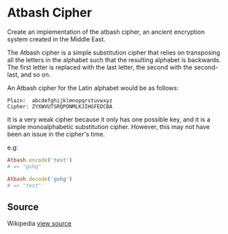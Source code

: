 # Atbash Cipher

Create an implementation of the atbash cipher, an ancient encryption system created in the Middle East.

The Atbash cipher is a simple substitution cipher that relies on transposing all the letters in the alphabet such that the resulting alphabet is backwards. The first letter is replaced with the last letter, the second with the
second-last, and so on.

An Atbash cipher for the Latin alphabet would be as follows:

```plain
Plain:  abcdefghijklmnopqrstuvwxyz
Cipher: ZYXWVUTSRQPONMLKJIHGFEDCBA
```

It is a very weak cipher because it only has one possible key, and it is a
simple monoalphabetic substitution cipher. However, this may not have been an issue in the cipher's time.

e.g:
```ruby
Atbash.encode('test')
# => "gvhg"

Atbash.decode('gvhg')
# => "test"
```


## Source

Wikipedia [view source](http://en.wikipedia.org/wiki/Atbash)
